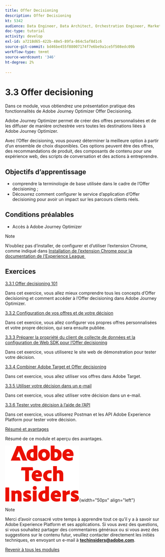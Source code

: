 ```yaml
---
title: Offer Decisioning
description: Offer Decisioning
kt: 5342
audience: Data Engineer, Data Architect, Orchestration Engineer, Marketer
doc-type: tutorial
activity: develop
exl-id: a7218d65-422b-48e5-89fa-864c5af8d1c6
source-git-commit: bd46be455f88007174f7e6be9a1ce5f508edc09b
workflow-type: tm+mt
source-wordcount: '346'
ht-degree: 2%

---
```


# 3.3 Offer decisioning

Dans ce module, vous obtiendrez une présentation pratique des fonctionnalités de Adobe Journey Optimizer Offer Decisioning.

Adobe Journey Optimizer permet de créer des offres personnalisées et de les diffuser de manière orchestrée vers toutes les destinations liées à Adobe Journey Optimizer.

Avec l’Offer decisioning, vous pouvez déterminer la meilleure option à partir d’un ensemble de choix disponibles. Ces options peuvent être des offres, des recommandations de produit, des composants de contenu pour une expérience web, des scripts de conversation et des actions à entreprendre.

## Objectifs d’apprentissage

- comprendre la terminologie de base utilisée dans le cadre de l’Offer decisioning ;
- Découvrez comment configurer le service d’application d’Offer decisioning pour avoir un impact sur les parcours clients réels.

## Conditions préalables

- Accès à Adobe Journey Optimizer

>[!NOTE]
>
>N’oubliez pas d’installer, de configurer et d’utiliser l’extension Chrome, comme indiqué dans [Installation de l’extension Chrome pour la documentation de l’Experience League &#x200B;](../../gettingstarted/gettingstarted/ex1.md)

## Exercices

[3.3.1 Offer decisioning 101](./ex1.md)

Dans cet exercice, vous allez mieux comprendre tous les concepts d’Offer decisioning et comment accéder à l’Offer decisioning dans Adobe Journey Optimizer.

[3.3.2 Configuration de vos offres et de votre décision](./ex2.md)

Dans cet exercice, vous allez configurer vos propres offres personnalisées et votre propre décision, qui sera ensuite publiée.

[3.3.3 Préparer la propriété du client de collecte de données et la configuration de Web SDK pour l’Offer decisioning](./ex3.md)

Dans cet exercice, vous utiliserez le site web de démonstration pour tester votre décision.

[3.3.4 Combiner Adobe Target et Offer decisioning](./ex4.md)

Dans cet exercice, vous allez utiliser vos offres dans Adobe Target.

[3.3.5 Utiliser votre décision dans un e-mail](./ex5.md)

Dans cet exercice, vous allez utiliser votre décision dans un e-mail.

[3.3.6 Tester votre décision à l’aide de l’API](./ex6.md)

Dans cet exercice, vous utiliserez Postman et les API Adobe Experience Platform pour tester votre décision.

[Résumé et avantages](./summary.md)

Résumé de ce module et aperçu des avantages.

![Insiders de la technologie &#x200B;](./../../../assets/images/techinsiders.png){width="50px" align="left"}

>[!NOTE]
>
>Merci d’avoir consacré votre temps à apprendre tout ce qu’il y a à savoir sur Adobe Experience Platform et ses applications. Si vous avez des questions, si vous souhaitez partager des commentaires généraux ou si vous avez des suggestions sur le contenu futur, veuillez contacter directement les initiés techniques, en envoyant un e-mail à **techinsiders@adobe.com**.

[Revenir à tous les modules](../../../overview.md)
